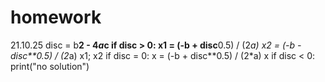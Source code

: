 # homework
21.10.25
disc = b**2 - 4*a*c
if disc > 0:
x1 = (-b + disc**0.5) / (2*a)
x2 = (-b - disc**0.5) / (2*a)
x1; x2
if disc = 0:
x = (-b + disc**0.5) / (2*a)
x
if disc < 0:
  print("no solution")

